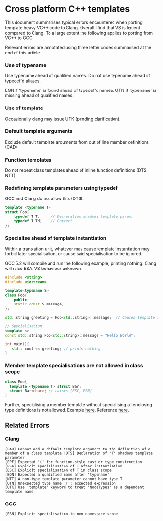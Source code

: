 # Cross platform C++ templates #

This document summarises typical errors encountered when porting template heavy VC++ code to Clang. Overall I find that VS is lenient compared to Clang. To a large extent the following applies to porting from VC++ to GCC.

Relevant errors are annotated using three letter codes summarised at the end of this article.

### Use of typename ###

Use typename ahead of qualified names. Do not use typename ahead of typedef'd aliases.

EQN if 'typename' is found ahead of typedef'd names.
UTN if 'typename' is missing ahead of qualified names.

### Use of template ###

Occasionally clang may issue UTK (pending clarification).

### Default template arguments ###

Exclude default template arguments from out of line member definitions (CAD)

### Function templates ###

Do not repeat class templates ahead of inline function definitions (DTS, NTT)

### Redefining template parameters using typedef ###

GCC and Clang do not allow this (DTS).

```C++
template <typename T>
struct Foo{
    typedef T T;     // Declaration shadows template param.
    typedef T Td;    // Correct
};
```
 
### Specialise ahead of template instantiation ###

Within a translation unit, whatever may cause template instantiation may forbid later specialisation, or cause said specialisation to be ignored.

GCC 5.2 will compile and run the following example, printing nothing. Clang will raise ESA.
VS behaviour unknown.

```C++
#include <string>
#include <iostream>

template<typename S>
class Foo{
    public:
    static const S message;
};

std::string greeting = Foo<std::string>::message;  // Causes template instantiation

// Specialisation. 
template <>
const std::string Foo<std::string>::message = "Hello World";

int main(){
   std:: cout << greeting; // prints nothing
}
```

### Member template specialisations are not allowed in class scope ###

```C++
class Foo{
  template <typename T> struct Bar;
  struct Bar<char>; // raises [ESC, ESN]
}
```

Further, specialising a member template without specialising all enclosing type definitions is not allowed. 
Example [here](https://gist.github.com/uni-bbl/c0d61799e62bd9a8ffe80965cfda1431).
Reference [here](http://en.cppreference.com/w/cpp/language/template_specialization).

## Related Errors ##

### Clang ###

```
[CAD] Cannot add a default template argument to the definition of a member of a class template [DTS] Declaration of 'T' shadows template parameter 
[EPF] Expected '(' for function-style cast or type construction 
[ESA] Explicit specialisation of T after instantiation 
[ESC] Explicit specialisation of T in class scope 
[EQN] Expected a qualified name after 'typename' 
[NTT] A non-type template parameter cannot have type T 
[UTN] Unexpected type name 'T': expected expression 
[UTK] Use 'template' keyword to treat 'NodeTypes' as a dependent template name 
```

### GCC ###

```
[ESN] Explicit specialisation in non namespace scope
```
